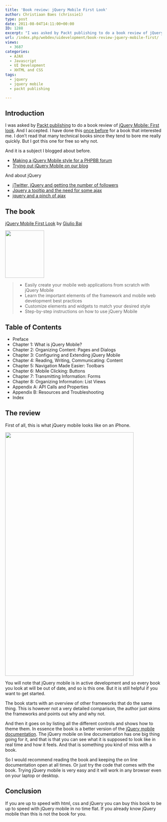 ```yaml
---
title: 'Book review: jQuery Mobile First Look'
author: Christiaan Baes (chrissie1)
type: post
date: 2011-08-04T14:11:00+00:00
ID: 1288
excerpt: "I was asked by Packt publishing to do a book review of jQuery Mobile: First look. And I accepted. I have done this once before for a book that interested me. I don't read that many technical books since they tend to bore me really quickl&hellip;"
url: /index.php/webdev/uidevelopment/book-review-jquery-mobile-first/
views:
  - 3687
categories:
  - AJAX
  - Javascript
  - UI Development
  - XHTML and CSS
tags:
  - jquery
  - jquery mobile
  - packt publishing

---
```

## Introduction

I was asked by [Packt publishing][1] to do a book review of [jQuery Mobile: First look][2]. And I accepted. I have done this [once before][3] for a book that interested me. I don&#8217;t read that many technical books since they tend to bore me really quickly. But I got this one for free so why not. 

And it is a subject I blogged about before. 

  * [Making a jQuery Mobile style for a PHPBB forum][4]
  * [Trying out jQuery Mobile on our blog][5]

And about jQuery

  * [jTwitter, jQuery and getting the number of followers][6]
  * [Jquery a tooltip and the need for some ajax][7]
  * [jquery and a pinch of ajax][8]

## The book

[jQuery Mobile First Look][2] by [Giulio Bai][9]

<div class="image_block">
  <a href="/wp-content/uploads/users/chrissie1/jquery/5900_jQuery mobile.png?mtime=1312474102"><img alt="" src="/wp-content/uploads/users/chrissie1/jquery/5900_jQuery mobile.png?mtime=1312474102" width="125" height="152" /></a>
</div>

>   * Easily create your mobile web applications from scratch with jQuery Mobile
>   * Learn the important elements of the framework and mobile web development best practices
>   * Customize elements and widgets to match your desired style
>   * Step-by-step instructions on how to use jQuery Mobile

## Table of Contents

  * Preface
  * Chapter 1: What is jQuery Mobile?
  * Chapter 2: Organizing Content: Pages and Dialogs
  * Chapter 3: Configuring and Extending jQuery Mobile
  * Chapter 4: Reading, Writing, Communicating: Content
  * Chapter 5: Navigation Made Easier: Toolbars
  * Chapter 6: Mobile Clicking: Buttons
  * Chapter 7: Transmitting Information: Forms
  * Chapter 8: Organizing Information: List Views
  * Appendix A: API Calls and Properties
  * Appendix B: Resources and Troubleshooting
  * Index

## The review

First of all, this is what jQuery mobile looks like on an iPhone.

<div class="image_block">
  <a href="/wp-content/uploads/users/chrissie1/jquery/jquerymobile1.png?mtime=1308552574"><img alt="" src="/wp-content/uploads/users/chrissie1/jquery/jquerymobile1.png?mtime=1308552574" width="413" height="781" /></a>
</div>

You will note that jQuery mobile is in active development and so every book you look at will be out of date, and so is this one. But it is still helpful if you want to get started.

The book starts with an overview of other frameworks that do the same thing. This is however not a very detailed comparison, the author just skims the frameworks and points out why and why not.

And then it goes on by listing all the different controls and shows how to theme them. In essence the book is a better version of the [jQuery mobile documentation][10]. The jQuery mobile on line documentation has one big thing going for it, and that is that you can see what it is supposed to look like in real time and how it feels. And that is something you kind of miss with a book. 

So I would recommend reading the book and keeping the on line documentation open at all times. Or just try the code that comes with the book. Trying jQuery mobile is very easy and it will work in any browser even on your laptop or desktop. 

## Conclusion

If you are up to speed with html, css and jQuery you can buy this book to be up to speed with jQuery mobile in no time flat. If you already know jQuery mobile than this is not the book for you.

 [1]: http://www.packtpub.com/
 [2]: http://link.packtpub.com/BBVe06
 [3]: /index.php/DesktopDev/MSTech/review-nhibernate-2-beginner-s-guide
 [4]: /index.php/WebDev/ServerProgramming/PHP/making-a-jquery-mobile-style?highlight=jquery&sentence=
 [5]: /index.php/WebDev/ServerProgramming/PHP/trying-out-jquery-mobile-on?highlight=jquery&sentence=
 [6]: /index.php/WebDev/WebDesignGraphicsStyling/jtwitter-jquery-and-getting-the-number-o?highlight=jquery&sentence=
 [7]: /index.php/WebDev/UIDevelopment/AJAX/jquery-a-tooltip-and-the-need-for-some-a?highlight=jquery&sentence=
 [8]: /index.php/WebDev/UIDevelopment/AJAX/jquery-and-a-pinch-of-ajax?highlight=jquery&sentence=
 [9]: http://www.packtpub.com/authors/profiles/giulio-bai
 [10]: http://jquerymobile.com/demos/1.0b2/